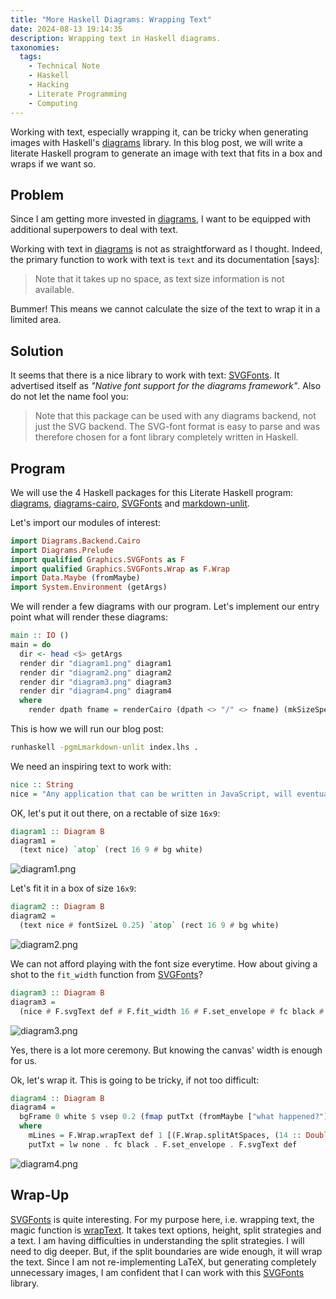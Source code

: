 ```yaml
---
title: "More Haskell Diagrams: Wrapping Text"
date: 2024-08-13 19:14:35
description: Wrapping text in Haskell diagrams.
taxonomies:
  tags:
    - Technical Note
    - Haskell
    - Hacking
    - Literate Programming
    - Computing
---
```


Working with text, especially wrapping it, can be tricky when generating images
with Haskell's [diagrams] library. In this blog post, we will write a literate
Haskell program to generate an image with text that fits in a box and wraps if
we want so.

<!--more-->

## Problem

Since I am getting more invested in [diagrams], I want to be equipped with
additional superpowers to deal with text.

Working with text in [diagrams] is not as straightforward as I thought. Indeed,
the primary function to work with text is `text` and its documentation [says]:

> Note that it takes up no space, as text size information is not available.

Bummer! This means we cannot calculate the size of the text to wrap it in a
limited area.

## Solution

It seems that there is a nice library to work with text: [SVGFonts]. It
advertised itself as _"Native font support for the diagrams framework"_. Also do
not let the name fool you:

> Note that this package can be used with any diagrams backend, not just the SVG
> backend. The SVG-font format is easy to parse and was therefore chosen for a
> font library completely written in Haskell.

## Program

We will use the 4 Haskell packages for this Literate Haskell program:
[diagrams], [diagrams-cairo], [SVGFonts] and [markdown-unlit].

Let's import our modules of interest:

```haskell
import Diagrams.Backend.Cairo
import Diagrams.Prelude
import qualified Graphics.SVGFonts as F
import qualified Graphics.SVGFonts.Wrap as F.Wrap
import Data.Maybe (fromMaybe)
import System.Environment (getArgs)
```

We will render a few diagrams with our program. Let's implement our entry point
what will render these diagrams:

```haskell
main :: IO ()
main = do
  dir <- head <$> getArgs
  render dir "diagram1.png" diagram1
  render dir "diagram2.png" diagram2
  render dir "diagram3.png" diagram3
  render dir "diagram4.png" diagram4
  where
    render dpath fname = renderCairo (dpath <> "/" <> fname) (mkSizeSpec2D (Just 800) Nothing)
```

This is how we will run our blog post:

```sh
runhaskell -pgmLmarkdown-unlit index.lhs .
```

We need an inspiring text to work with:

```haskell
nice :: String
nice = "Any application that can be written in JavaScript, will eventually be written in JavaScript."
```

OK, let's put it out there, on a rectable of size `16x9`:

```haskell
diagram1 :: Diagram B
diagram1 =
  (text nice) `atop` (rect 16 9 # bg white)
```

![diagram1.png](diagram1.png)

Let's fit it in a box of size `16x9`:

```haskell
diagram2 :: Diagram B
diagram2 =
  (text nice # fontSizeL 0.25) `atop` (rect 16 9 # bg white)
```

![diagram2.png](diagram2.png)

We can not afford playing with the font size everytime. How about giving a shot
to the `fit_width` function from [SVGFonts]?

```haskell
diagram3 :: Diagram B
diagram3 =
  (nice # F.svgText def # F.fit_width 16 # F.set_envelope # fc black # lw none # center) `atop` (rect 16 9 # bg white)
```

![diagram3.png](diagram3.png)

Yes, there is a lot more ceremony. But knowing the canvas' width is enough for
us.

Ok, let's wrap it. This is going to be tricky, if not too difficult:

```haskell
diagram4 :: Diagram B
diagram4 =
  bgFrame 0 white $ vsep 0.2 (fmap putTxt (fromMaybe ["what happened?"] mLines))
  where
    mLines = F.Wrap.wrapText def 1 [(F.Wrap.splitAtSpaces, (14 :: Double, 16))] nice
    putTxt = lw none . fc black . F.set_envelope . F.svgText def
```

![diagram4.png](diagram4.png)

## Wrap-Up

[SVGFonts] is quite interesting. For my purpose here, i.e. wrapping text, the
magic function is [wrapText]. It takes text options, height, split strategies
and a text. I am having difficulties in understanding the split strategies. I
will need to dig deeper. But, if the split boundaries are wide enough, it will
wrap the text. Since I am not re-implementing LaTeX, but generating completely
unnecessary images, I am confident that I can work with this [SVGFonts] library.

<!-- REFERENCES -->

[diagrams]: https://diagrams.github.io
[cairo]: https://cairographics.org
[diagrams-cairo]: https://hackage.haskell.org/package/diagrams-cairo
[markdown-unlit]: https://hackage.haskell.org/package/markdown-unlit
[SVGFonts]: https://hackage.haskell.org/package/SVGFonts
[wrapText]:
  https://hackage.haskell.org/package/SVGFonts/docs/Graphics-SVGFonts-Wrap.html#v:wrapText
